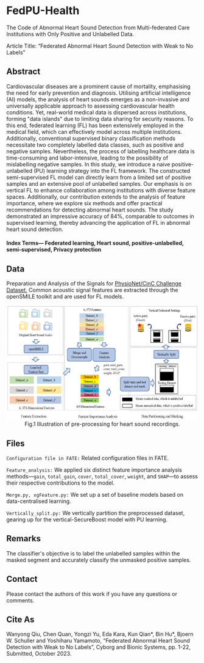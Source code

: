 # FedPU-Health
The Code of Abnormal Heart Sound Detection from Multi-federated Care Institutions with Only Positive and Unlabelled Data.

Article Title: “Federated Abnormal Heart Sound Detection with Weak to No Labels”

## Abstract
Cardiovascular diseases are a prominent cause of mortality, emphasising the need for early prevention and diagnosis. Utilising artificial intelligence (AI) models, the analysis of heart sounds emerges as a non-invasive and universally applicable approach to assessing cardiovascular health conditions. Yet, real-world medical data is dispersed across institutions, forming "data islands" due to limiting data sharing for security reasons. To this end, federated learning (FL) has been extensively employed in the medical field, which can effectively model across multiple institutions. Additionally, conventional supervised binary classification methods necessitate two completely labelled data classes, such as positive and negative samples. Nevertheless, the process of labelling healthcare data is time-consuming and labor-intensive, leading to the possibility of mislabelling negative samples. In this study, we introduce a naive positive-unlabelled (PU) learning strategy into the FL framework. The constructed semi-supervised FL model can directly learn from a limited set of positive samples and an extensive pool of unlabelled samples. Our emphasis is on vertical FL to enhance collaboration among institutions with diverse feature spaces. Additionally, our contribution extends to the analysis of feature importance, where we explore six methods and offer practical recommendations for detecting abnormal heart sounds. The study demonstrated an impressive accuracy of 84%, comparable to outcomes in supervised learning, thereby advancing the application of FL in abnormal heart sound detection.  

#### Index Terms— Federated learning, Heart sound, positive-unlabelled, semi-supervised, Privacy protection

## Data
Preparation and Analysis of the Signals for [PhysioNet/CinC Challenge Dataset.](https://physionet.org/content/challenge-2016/1.0.0/) Common acoustic signal features are extracted through the openSMILE toolkit and are used for FL models.

<div align="center">
<img src="/Fig1_data_pre.png" width="600" height="300">
</div>
<div align="center">Fig.1 Illustration of pre-processing for heart sound recordings.</div>

## Files
``Configuration file in FATE:`` Related configuration files in FATE.

``Feature_analysis:`` We applied six distinct feature importance analysis methods—`gain`, `total_gain`, `cover`, `total_cover`, `weight`, and `SHAP`—to assess their respective contributions to the model.

``Merge.py, xgFeature.py:`` We set up a set of baseline models based on data-centralised learning.

``Vertically_split.py:`` We vertically partition the preprocessed dataset, gearing up for the vertical-SecureBoost model with PU learning.

## Remarks

The classifier's objective is to label the unlabelled samples within the masked segment and accurately classify the unmasked positive samples.

## Contact

Please contact the authors of this work if you have any questions or comments.

## Cite As
Wanyong Qiu, Chen Quan, Yongzi Yu, Eda Kara, Kun Qian*, Bin Hu*, Bjoern W. Schuller and Yoshiharu Yamamoto, “Federated Abnormal Heart Sound Detection with Weak to No Labels”, Cyborg and Bionic Systems, pp. 1-22, Submitted, October 2023.

